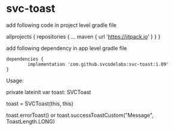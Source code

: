 # svc-toast

add following code in project level gradle file

allprojects {
		repositories {
			...
			maven { url 'https://jitpack.io' }
		}
	}
  
add following dependency in app level gradle file

	dependencies {
	        implementation 'com.github.svcodelabs:svc-toast:1.09'
	}

Usage:

private lateinit var toast: SVCToast

toast = SVCToast(this, this)

toast.errorToast()
or
toast.successToastCustom("Message", ToastLength.LONG)

